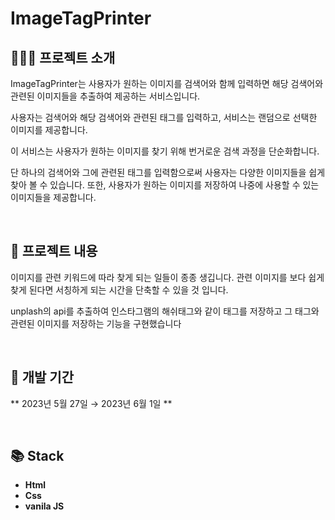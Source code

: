 
# ImageTagPrinter


## 💁🏻‍♀️ 프로젝트 소개
ImageTagPrinter는 사용자가 원하는 이미지를 검색어와 함께 입력하면 해당 검색어와 관련된 이미지들을 추출하여 제공하는 서비스입니다. 

사용자는 검색어와 해당 검색어와 관련된 태그를 입력하고, 서비스는 랜덤으로 선택한 이미지를 제공합니다.

이 서비스는 사용자가 원하는 이미지를 찾기 위해 번거로운 검색 과정을 단순화합니다. 

단 하나의 검색어와 그에 관련된 태그를 입력함으로써 사용자는 다양한 이미지들을 쉽게 찾아 볼 수 있습니다. 또한, 사용자가 원하는 이미지를 저장하여 나중에 사용할 수 있는 이미지들을 제공합니다.

</br>

## 📝 프로젝트 내용

이미지를 관련 키워드에 따라 찾게 되는 일들이 종종 생깁니다. 관련 이미지를 보다 쉽게 찾게 된다면 서칭하게 되는 시간을 단축할 수 있을 것 입니다. 

unplash의 api를 추출하여 인스타그램의 해쉬태그와 같이 태그를 저장하고 그 태그와 관련된 이미지를 저장하는 기능을 구현했습니다

</br>

## 📆 개발 기간

** 2023년 5월 27일 → 2023년 6월 1일 **

</br>

## 📚 Stack

- **Html**
- **Css**
- **vanila JS**
</br>

